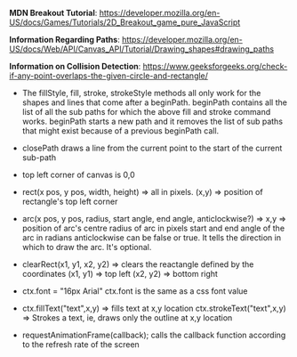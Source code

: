 **MDN Breakout Tutorial**: https://developer.mozilla.org/en-US/docs/Games/Tutorials/2D_Breakout_game_pure_JavaScript

**Information Regarding Paths**: https://developer.mozilla.org/en-US/docs/Web/API/Canvas_API/Tutorial/Drawing_shapes#drawing_paths

**Information on Collision Detection**: https://www.geeksforgeeks.org/check-if-any-point-overlaps-the-given-circle-and-rectangle/

* The fillStyle, fill, stroke, strokeStyle methods all only work for the shapes and lines that come after a beginPath.
beginPath contains all the list of all the sub paths for which the above fill and stroke command works.
beginPath starts a new path and it removes the list of sub paths that might exist because of a previous beginPath call.

* closePath draws a line from the current point to the start of the current sub-path

* top left corner of canvas is 0,0

* rect(x pos, y pos, width, height) => all in pixels. 
(x,y) => position of rectangle's top left corner

* arc(x pos, y pos, radius, start angle, end angle, anticlockwise?) =>
x,y => position of arc's centre
radius of arc in pixels
start and end angle of the arc in radians
anticlockwise can be false or true. It tells the direction in which to draw the arc. It's optional.

* clearRect(x1, y1, x2, y2) => clears the reactangle defined by the coordinates
(x1, y1) => top left 
(x2, y2) => bottom right

* ctx.font = "16px Arial"
ctx.font is the same as a css font value

* ctx.fillText("text",x,y) => fills text at x,y location
ctx.strokeText("text",x,y) => Strokes a text, ie, draws only the outline at x,y location

* requestAnimationFrame(callback);
calls the callback function according to the refresh rate of the screen

